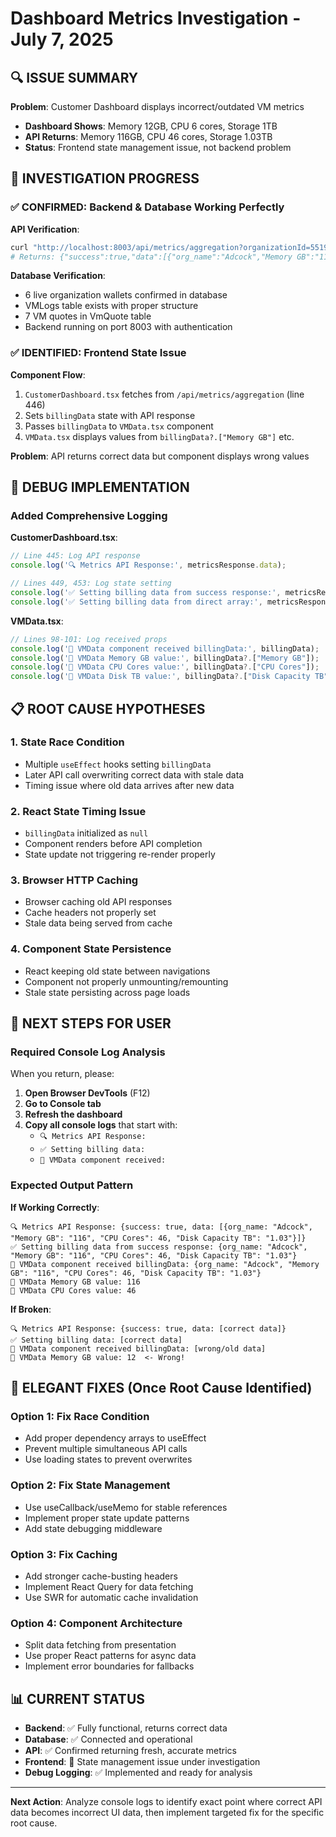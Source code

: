 # Dashboard Metrics Investigation - July 7, 2025

## 🔍 **ISSUE SUMMARY**

**Problem**: Customer Dashboard displays incorrect/outdated VM metrics
- **Dashboard Shows**: Memory 12GB, CPU 6 cores, Storage 1TB
- **API Returns**: Memory 116GB, CPU 46 cores, Storage 1.03TB  
- **Status**: Frontend state management issue, not backend problem

## 🎯 **INVESTIGATION PROGRESS**

### **✅ CONFIRMED: Backend & Database Working Perfectly**

**API Verification**:
```bash
curl "http://localhost:8003/api/metrics/aggregation?organizationId=5519310f-0f1c-45b3-be4e-2a62fbd3dd43"
# Returns: {"success":true,"data":[{"org_name":"Adcock","Memory GB":"116","CPU Cores":46,"Disk Capacity TB":"1.03"}]}
```

**Database Verification**:
- 6 live organization wallets confirmed in database
- VMLogs table exists with proper structure  
- 7 VM quotes in VmQuote table
- Backend running on port 8003 with authentication

### **✅ IDENTIFIED: Frontend State Issue**

**Component Flow**:
1. `CustomerDashboard.tsx` fetches from `/api/metrics/aggregation` (line 446)
2. Sets `billingData` state with API response
3. Passes `billingData` to `VMData.tsx` component
4. `VMData.tsx` displays values from `billingData?.["Memory GB"]` etc.

**Problem**: API returns correct data but component displays wrong values

## 🔧 **DEBUG IMPLEMENTATION**

### **Added Comprehensive Logging**

**CustomerDashboard.tsx**:
```typescript
// Line 445: Log API response
console.log('🔍 Metrics API Response:', metricsResponse.data);

// Lines 449, 453: Log state setting
console.log('✅ Setting billing data from success response:', metricsResponse.data.data[0]);
console.log('✅ Setting billing data from direct array:', metricsResponse.data[0]);
```

**VMData.tsx**:
```typescript
// Lines 98-101: Log received props
console.log('🎯 VMData component received billingData:', billingData);
console.log('🎯 VMData Memory GB value:', billingData?.["Memory GB"]);
console.log('🎯 VMData CPU Cores value:', billingData?.["CPU Cores"]);
console.log('🎯 VMData Disk TB value:', billingData?.["Disk Capacity TB"]);
```

## 📋 **ROOT CAUSE HYPOTHESES**

### **1. State Race Condition**
- Multiple `useEffect` hooks setting `billingData`
- Later API call overwriting correct data with stale data
- Timing issue where old data arrives after new data

### **2. React State Timing Issue**
- `billingData` initialized as `null`
- Component renders before API completion
- State update not triggering re-render properly

### **3. Browser HTTP Caching**
- Browser caching old API responses
- Cache headers not properly set
- Stale data being served from cache

### **4. Component State Persistence**
- React keeping old state between navigations  
- Component not properly unmounting/remounting
- Stale state persisting across page loads

## 🎯 **NEXT STEPS FOR USER**

### **Required Console Log Analysis**

When you return, please:

1. **Open Browser DevTools** (F12)
2. **Go to Console tab**
3. **Refresh the dashboard**
4. **Copy all console logs** that start with:
   - `🔍 Metrics API Response:`
   - `✅ Setting billing data:`
   - `🎯 VMData component received:`

### **Expected Output Pattern**

**If Working Correctly**:
```
🔍 Metrics API Response: {success: true, data: [{org_name: "Adcock", "Memory GB": "116", "CPU Cores": 46, "Disk Capacity TB": "1.03"}]}
✅ Setting billing data from success response: {org_name: "Adcock", "Memory GB": "116", "CPU Cores": 46, "Disk Capacity TB": "1.03"}
🎯 VMData component received billingData: {org_name: "Adcock", "Memory GB": "116", "CPU Cores": 46, "Disk Capacity TB": "1.03"}
🎯 VMData Memory GB value: 116
🎯 VMData CPU Cores value: 46
```

**If Broken**:
```
🔍 Metrics API Response: {success: true, data: [correct data]}
✅ Setting billing data: [correct data]
🎯 VMData component received billingData: [wrong/old data]
🎯 VMData Memory GB value: 12  <- Wrong!
```

## 🔧 **ELEGANT FIXES (Once Root Cause Identified)**

### **Option 1: Fix Race Condition**
- Add proper dependency arrays to useEffect
- Prevent multiple simultaneous API calls
- Use loading states to prevent overwrites

### **Option 2: Fix State Management**
- Use useCallback/useMemo for stable references
- Implement proper state update patterns
- Add state debugging middleware

### **Option 3: Fix Caching**
- Add stronger cache-busting headers
- Implement React Query for data fetching
- Use SWR for automatic cache invalidation

### **Option 4: Component Architecture**
- Split data fetching from presentation
- Use proper React patterns for async data
- Implement error boundaries for fallbacks

## 📊 **CURRENT STATUS**

- **Backend**: ✅ Fully functional, returns correct data
- **Database**: ✅ Connected and operational  
- **API**: ✅ Confirmed returning fresh, accurate metrics
- **Frontend**: 🔄 State management issue under investigation
- **Debug Logging**: ✅ Implemented and ready for analysis

---

**Next Action**: Analyze console logs to identify exact point where correct API data becomes incorrect UI data, then implement targeted fix for the specific root cause.